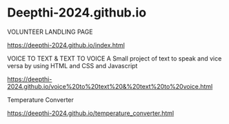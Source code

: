 # Deepthi-2024.github.io
VOLUNTEER LANDLING PAGE

https://deepthi-2024.github.io/index.html

VOICE TO TEXT & TEXT TO VOICE 
A Small project of text to speak and vice versa by using HTML and CSS and Javascript

https://deepthi-2024.github.io/voice%20to%20text%20&%20text%20to%20voice.html

Temperature Converter 

https://deepthi-2024.github.io/temperature_converter.html


